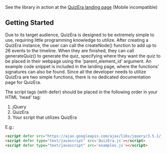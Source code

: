 See the library in action at the [QuizEra landing page](https://nathanraymant.com/QuizEra/demo.html) (Mobile incompatible)

## Getting Started
Due to its target audience, QuizEra is designed to be extremely simple to use, requiring little programming knowledge to utilize. After creating a QuizEra instance, the user can call the createNode() function to add up to 26 events to the timeline. When they are finished, they can call generateQuiz() to generate the quiz, specifying where they want the quiz to be placed in their webpage using the 'parent_element_id' argument. An example code snippet is included in the landing page, where the functions' signatures can also be found. Since all the developer needs to utilize QuizEra are two simple functions, there is no dedicated documentation page for QuizEra.

The script tags (with defer) should be placed in the following order in your HTML 'head' tag:
1. jQuery
2. QuizEra
3. Your script that utilizes QuizEra

E.g.:
```HTML
<script defer src="https://ajax.googleapis.com/ajax/libs/jquery/3.5.1/jquery.min.js"></script>
<script defer type="text/javascript" src='QuizEra.js'></script>
<script defer type="text/javascript" src='examples.js'></script>
```
